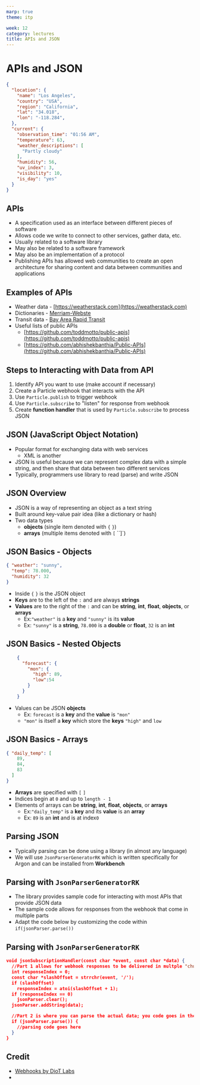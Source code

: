```yaml
---
marp: true
theme: itp

week: 12
category: lectures
title: APIs and JSON
---
```


<!-- headingDivider: 2 -->

# APIs and JSON

```json
{
  "location": {
    "name": "Los Angeles",
    "country": "USA",
    "region": "California",
    "lat": "34.018",
    "lon": "-118.284",
  },
  "current": {
    "observation_time": "01:56 AM",
    "temperature": 63,
    "weather_descriptions": [
      "Partly cloudy"
    ],
    "humidity": 56,
    "uv_index": 3,
    "visibility": 10,
    "is_day": "yes"
  }
}
```



## APIs

* A specification used as an interface between different pieces of software
* Allows code we write to connect to other services, gather data, etc.
* Usually related to a software library
* May also be related to a software framework
* May also be an implementation of a protocol
* Publishing APIs has allowed web communities to create an open architecture for sharing content and data between communities and applications

## Examples of APIs

* Weather data - [https://weatherstack.com](https://weatherstack.com)
* Dictionaries - [Merriam-Webste](https://dictionaryapi.com/)
* Transit data - [Bay Area Rapid Transit](http://api.bart.gov)
* Useful lists of public APIs
  * [https://github.com/toddmotto/public-apis](https://github.com/toddmotto/public-apis)
  * [https://github.com/abhishekbanthia/Public-APIs](https://github.com/abhishekbanthia/Public-APIs)

## Steps to Interacting with Data from API

1. Identify API you want to use (make account if necessary)
2. Create a Particle webhook that interacts with the API
3. Use `Particle.publish` to trigger webhook
4. Use `Particle.subscribe` to "listen" for response from webhook
5. Create **function handler** that is used by `Particle.subscribe` to process JSON

## JSON (JavaScript Object Notation)

* Popular format for exchanging data with web services
  * XML is another
* JSON is useful because we can represent complex data with a simple string, and then share that data between two different services
* Typically, programmers use library to read (parse) and write JSON

## JSON Overview

* JSON is a way of representing an object as a text string
* Built around key-value pair idea (like a dictionary or hash)
* Two data types
  * **objects** (single item denoted with `{`   `}`)
  * **arrays** (multiple items denoted with `[`   ``]`)

## JSON Basics - Objects

```JSON
{ "weather": "sunny", 
  "temp": 78.000, 
  "humidity": 32 
}
```

* Inside `{` `}` is the JSON object
* **Keys** are to the left of the `:` and are always **strings**
* **Values** are to the right of the `:` and can be **string**, **int**, **float**, **objects**, or **arrays**
  * Ex:`"weather"` is a **key** and `"sunny"` is its **value** 
  * Ex: `"sunny"` is a **string**, `78.000` is a **double** or **float**, `32` is an **int**

## JSON Basics - Nested Objects

```JSON
    { 
      "forecast": {
        "mon": {
          "high": 89,
          "low":54
        }
      }
    }
```

* Values can be JSON **objects** 
  * Ex: `forecast` is a **key** and the **value** is `"mon"` 
  * `"mon"` is itself a **key** which store the **keys** `"high"`  and  `low` 

## JSON Basics - Arrays

```JSON
{ "daily_temp": [
    89,
    84,
    83
  ] 
}
```

* **Arrays** are specified with `[` `]` 
* Indices begin at `0` and up to `length - 1`
* Elements of arrays can be **string**, **int**, **float**, **objects**, or **arrays**
  * Ex:`"daily_temp"` is a **key** and its **value** is an **array** 
  * Ex: `89` is an **int** and is at index`0`

## 



## Parsing JSON

* Typically parsing can be done using a library (in almost any language)
* We will use `JsonParserGeneratorRK` which is written specifically for Argon and can be installed from **Workbench**

## Parsing with `JsonParserGeneratorRK`

* The library provides sample code for interacting with most APIs that provide JSON data
* The sample code allows for responses from the webhook that come in multiple parts
* Adapt the code below by customizing the code within `if(jsonParser.parse())`

## Parsing with `JsonParserGeneratorRK`

```json
void jsonSubscriptionHandler(const char *event, const char *data) {
  //Part 1 allows for webhook responses to be delivered in multple "chunks"; you don't need to change this
  int responseIndex = 0;
  const char *slashOffset = strrchr(event, '/');
  if (slashOffset)
    responseIndex = atoi(slashOffset + 1);
  if (responseIndex == 0)
    jsonParser.clear();
  jsonParser.addString(data);

  //Part 2 is where you can parse the actual data; you code goes in the IF
  if (jsonParser.parse()) {
  	//parsing code goes here
  }
}
```



## Credit

- [Webhooks by DioT Labs](https://diotlabs.daraghbyrne.me/docs/working-with-data/webhooks)
- 

